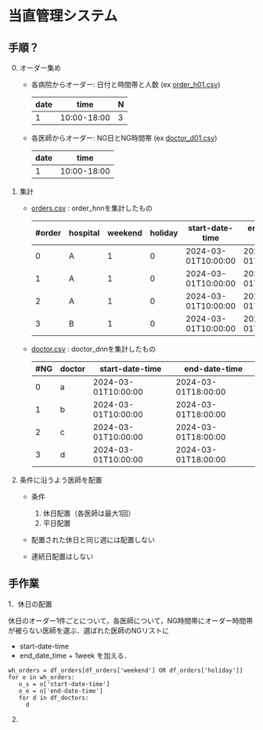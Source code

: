 # 当直管理システム

## 手順？

0. オーダー集め
   - 各病院からオーダー: 日付と時間帯と人数 (ex [order_h01.csv](order_h01.csv))

      |date|time       |N|
      |---|---|---|
      |1   |10:00-18:00|3|

   - 各医師からオーダー: NG日とNG時間帯 (ex [doctor_d01.csv](doctor_d01.csv))

      |date|time       |
      |---|---|
      |1   |10:00-18:00|

1. 集計

   - [orders.csv](orders.csv) : order_hnnを集計したもの

      |#order|hospital|weekend|holiday|start-date-time    |end-date-time      |
      |---   |---     |---|---|---                |---                |
      |0     |A       |1|0|2024-03-01T10:00:00|2024-03-01T18:00:00|
      |1     |A       |1|0|2024-03-01T10:00:00|2024-03-01T18:00:00|
      |2     |A       |1|0|2024-03-01T10:00:00|2024-03-01T18:00:00|
      |3     |B       |1|0|2024-03-01T10:00:00|2024-03-01T18:00:00|

   - [doctor.csv](doctors.csv) : doctor_dnnを集計したもの

      |#NG   |doctor  |start-date-time    |end-date-time      |
      |---   |---     |---                |---                |
      |0     |a       |2024-03-01T10:00:00|2024-03-01T18:00:00|
      |1     |b       |2024-03-01T10:00:00|2024-03-01T18:00:00|
      |2     |c       |2024-03-01T10:00:00|2024-03-01T18:00:00|
      |3     |d       |2024-03-01T10:00:00|2024-03-01T18:00:00|

2. 条件に沿うよう医師を配置

   - 条件

      1. 休日配置（各医師は最大1回）
      2. 平日配置

   - 配置された休日と同じ週には配置しない
   - 連続日配置はしない

## 手作業

1．休日の配置

   休日のオーダー1件ごとについて，各医師について，NG時間帯にオーダー時間帯が被らない医師を選ぶ．選ばれた医師のNGリストに
   - start-date-time
   - end_date_time + 1week
   を加える．

   ```{.py}
   wh_orders = df_orders[df_orders['weekend'] OR df_orders['holiday']]
   for o in wh_orders:
      o_s = o['start-date-time']
      o_e = o['end-date-time']
      for d in df_doctors:
        d
   ```

2.

